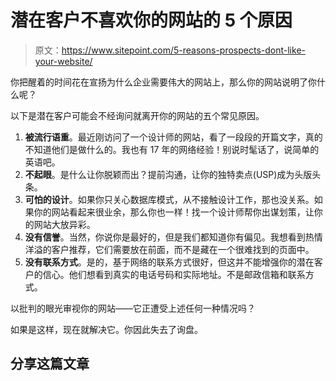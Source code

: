 # 潜在客户不喜欢你的网站的 5 个原因

> 原文：<https://www.sitepoint.com/5-reasons-prospects-dont-like-your-website/>

你把醒着的时间花在宣扬为什么企业需要伟大的网站上，那么你的网站说明了你什么呢？

以下是潜在客户可能会不经询问就离开你的网站的五个常见原因。

1.  **被流行语重**。最近刚访问了一个设计师的网站，看了一段段的开篇文字，真的不知道他们是做什么的。我也有 17 年的网络经验！别说时髦话了，说简单的英语吧。
2.  **不起眼**。是什么让你脱颖而出？提前沟通，让你的独特卖点(USP)成为头版头条。
3.  **可怕的设计**。如果你只关心数据库模式，从不接触设计工作，那也没关系。如果你的网站看起来很业余，那么你也一样！找一个设计师帮你出谋划策，让你的网站大放异彩。
4.  **没有信誉**。当然，你说你是最好的，但是我们都知道你有偏见。我想看到热情洋溢的客户推荐，它们需要放在前面，而不是藏在一个很难找到的页面中。
5.  **没有联系方式**。是的，基于网络的联系方式很好，但这并不能增强你的潜在客户的信心。他们想看到真实的电话号码和实际地址。不是邮政信箱和联系方式。

以批判的眼光审视你的网站——它正遭受上述任何一种情况吗？

如果是这样，现在就解决它。你因此失去了询盘。

## 分享这篇文章